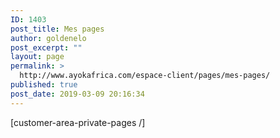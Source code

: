 ```yaml
---
ID: 1403
post_title: Mes pages
author: goldenelo
post_excerpt: ""
layout: page
permalink: >
  http://www.ayokafrica.com/espace-client/pages/mes-pages/
published: true
post_date: 2019-03-09 20:16:34
---
```

[customer-area-private-pages /]